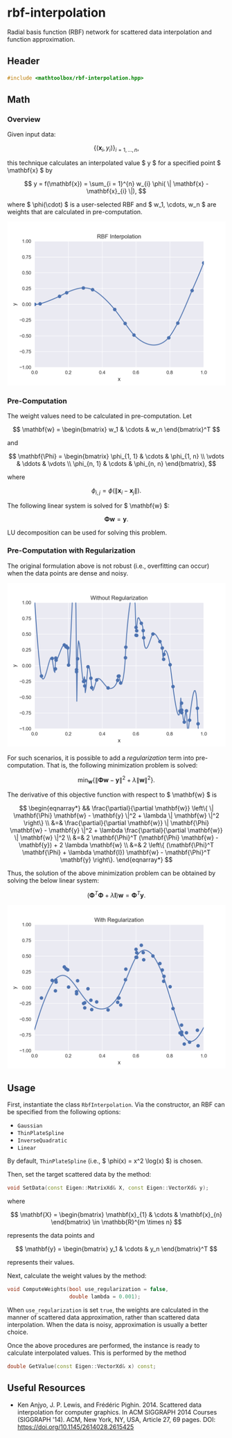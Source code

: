 # rbf-interpolation

Radial basis function (RBF) network for scattered data interpolation and function approximation.

## Header

```cpp
#include <mathtoolbox/rbf-interpolation.hpp>
```

## Math

### Overview

Given input data:

$$
\{ (\mathbf{x}_i, y_i) \}_{i = 1, \ldots, n},
$$

this technique calculates an interpolated value $ y $ for a specified point $ \mathbf{x} $ by

$$
y = f(\mathbf{x}) = \sum_{i = 1}^{n} w_{i} \phi( \| \mathbf{x} - \mathbf{x}_{i} \|),
$$

where $ \phi(\cdot) $ is a user-selected RBF and $ w_1, \cdots, w_n $ are weights that are calculated in pre-computation.

![](rbf-interpolation/simple-interpolation.png)

### Pre-Computation

The weight values need to be calculated in pre-computation. Let

$$
\mathbf{w} = \begin{bmatrix} w_1 & \cdots & w_n \end{bmatrix}^T
$$

and

$$
\mathbf{\Phi} =
  \begin{bmatrix}
    \phi_{1, 1} & \cdots & \phi_{1, n} \\
    \vdots      & \ddots & \vdots      \\
    \phi_{n, 1} & \cdots & \phi_{n, n}
  \end{bmatrix},
$$

where

$$
\phi_{i, j} = \phi(\| \mathbf{x}_i - \mathbf{x}_j \|).
$$

The following linear system is solved for $ \mathbf{w} $:

$$
\mathbf{\Phi} \mathbf{w} = \mathbf{y}.
$$

LU decomposition can be used for solving this problem.

### Pre-Computation with Regularization

The original formulation above is not robust (i.e., overfitting can occur) when the data points are dense and noisy.

![](rbf-interpolation/without-regularization.png)

For such scenarios, it is possible to add a *regularization* term into pre-computation. That is, the following minimization problem is solved:

$$
\min_{\mathbf{w}} \left\{ \| \mathbf{\Phi} \mathbf{w} - \mathbf{y} \|^2 + \lambda \| \mathbf{w} \|^2 \right\}.
$$

The derivative of this objective function with respect to $ \mathbf{w} $ is

$$
\begin{eqnarray*}
&& \frac{\partial}{\partial \mathbf{w}} \left\{ \| \mathbf{\Phi} \mathbf{w} - \mathbf{y} \|^2 + \lambda \| \mathbf{w} \|^2 \right\} \\
&=& \frac{\partial}{\partial \mathbf{w}} \| \mathbf{\Phi} \mathbf{w} - \mathbf{y} \|^2 + \lambda \frac{\partial}{\partial \mathbf{w}} \| \mathbf{w} \|^2 \\
&=& 2 \mathbf{\Phi}^T (\mathbf{\Phi} \mathbf{w} - \mathbf{y}) + 2 \lambda \mathbf{w} \\
&=& 2 \left\{ (\mathbf{\Phi}^T \mathbf{\Phi} + \lambda \mathbf{I}) \mathbf{w} - \mathbf{\Phi}^T \mathbf{y} \right\}.
\end{eqnarray*}
$$

Thus, the solution of the above minimization problem can be obtained by solving the below linear system:

$$
(\mathbf{\Phi}^T \mathbf{\Phi} + \lambda \mathbf{I}) \mathbf{w} = \mathbf{\Phi}^T \mathbf{y}.
$$

![](rbf-interpolation/with-regularization.png)

## Usage

First, instantiate the class `RbfInterpolation`. Via the constructor, an RBF can be specified from the following options:

- `Gaussian`
- `ThinPlateSpline`
- `InverseQuadratic`
- `Linear`

By default, `ThinPlateSpline` (i.e., $ \phi(x) = x^2 \log(x) $) is chosen.

Then, set the target scattered data by the method:
```cpp
void SetData(const Eigen::MatrixXd& X, const Eigen::VectorXd& y);
```
where

$$
\mathbf{X} = \begin{bmatrix} \mathbf{x}_{1} & \cdots & \mathbf{x}_{n} \end{bmatrix} \in \mathbb{R}^{m \times n}
$$

represents the data points and

$$
\mathbf{y} = \begin{bmatrix} y_1 & \cdots & y_n \end{bmatrix}^T
$$

represents their values.

Next, calculate the weight values by the method:
```cpp
void ComputeWeights(bool use_regularization = false,
                    double lambda = 0.001);
```
When `use_regularization` is set `true`, the weights are calculated in the manner of scattered data approximation, rather than scattered data interpolation. When the data is noisy, approximation is usually a better choice.

Once the above procedures are performed, the instance is ready to calculate interpolated values. This is performed by the method
```cpp
double GetValue(const Eigen::VectorXd& x) const;
```

## Useful Resources

- Ken Anjyo, J. P. Lewis, and Frédéric Pighin. 2014. Scattered data interpolation for computer graphics. In ACM SIGGRAPH 2014 Courses (SIGGRAPH '14). ACM, New York, NY, USA, Article 27, 69 pages. DOI: <https://doi.org/10.1145/2614028.2615425>
